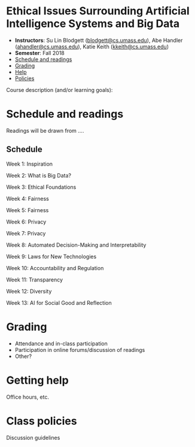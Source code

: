 Ethical Issues Surrounding Artificial Intelligence Systems and Big Data
==========

- **Instructors**: Su Lin Blodgett (blodgett@cs.umass.edu), Abe Handler (ahandler@cs.umass.edu), Katie Keith (kkeith@cs.umass.edu)
- **Semester**: Fall 2018
- [Schedule and readings](#schedule)
- [Grading](#grading)
- [Help](#help)
- [Policies](#policies)

Course description (and/or learning goals):

# Schedule and readings
<a name="readings"/>

Readings will be drawn from ....

## Schedule

Week 1: Inspiration

Week 2: What is Big Data?

Week 3: Ethical Foundations

Week 4: Fairness

Week 5: Fairness

Week 6: Privacy

Week 7: Privacy

Week 8: Automated Decision-Making and Interpretability

Week 9: Laws for New Technologies

Week 10: Accountability and Regulation

Week 11: Transparency

Week 12: Diversity

Week 13: AI for Social Good and Reflection

# Grading
<a name="grading"/>

- Attendance and in-class participation
- Participation in online forums/discussion of readings
- Other?

# Getting help
<a name="help"/>

Office hours, etc.

# Class policies
<a name="policies"/>

Discussion guidelines